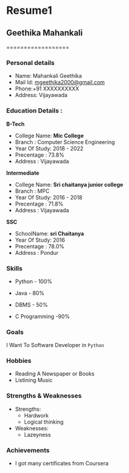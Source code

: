 # Resume1

## Geethika Mahankali
==================

### Personal details

- Name: Mahankali Geethika<br>
- Mail Id: mgeethika2000@gmail.com<br>
- Phone:+91 XXXXXXXXXX <br>
- Address: Vijayawada <br>
### Education Details :

**B-Tech**

- College Name: __Mic College__<br>
- Branch : Computer Science Engineering<br>
- Year Of Study: 2018 - 2022<br>
- Precentage : 73.8%<br>
- Address : Vijayawada<br>

**Intermediate**
- College Name: __Sri chaitanya junior college__<br>
- Branch : MPC<br>
- Year Of Study: 2016 - 2018<br>
- Precentage : 71.8%<br>
- Address : Vijayawada<br>

**SSC**
- SchoolName: __sri Chaitanya__<br>
- Year Of Study: 2016<br>
- Precentage : 78.0%<br>
- Address : Pondur<br>

### **Skills**

- Python - 100%

- Java - 80%

- DBMS - 50%

- C Programming -90%

### **Goals**

I Want To Software Developer in `Python`

### **Hobbies**

- Reading A Newspaper or Books<br>
- Listining Music<br>

### **Strengths & Weaknesses**
- Strengths:
  - Hardwork
  - Logical thinking
- Weaknesses:
  - Lazeyness

###  **Achievements**
- I got many certificates from Coursera
